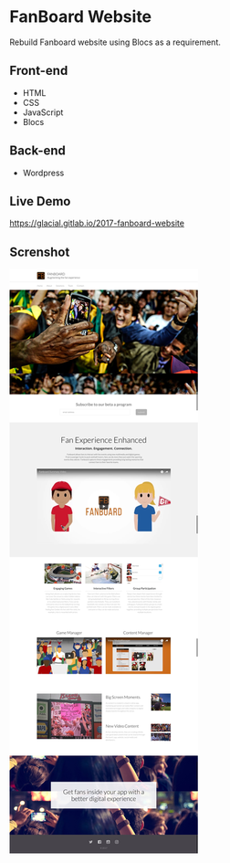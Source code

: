# FanBoard Website
Rebuild Fanboard website using Blocs as a requirement. 

## Front-end 

* HTML
* CSS
* JavaScript
* Blocs

## Back-end

* Wordpress

## Live Demo

https://glacial.gitlab.io/2017-fanboard-website

## Screnshot

![screenshot](design/screenshot.jpg)